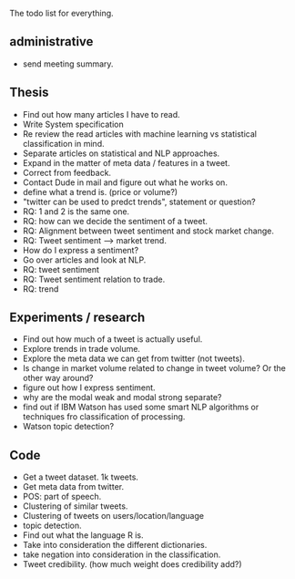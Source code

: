 The todo list for everything. 
## administrative
* send meeting summary.

## Thesis
* Find out how many articles I have to read. 
* Write System specification
* Re review the read articles with machine learning vs statistical classification in mind. 
* Separate articles on statistical and NLP approaches. 
* Expand in the matter of meta data / features in a tweet. 
* Correct from feedback. 
* Contact Dude in mail and figure out what he works on. 
* define what a trend is. (price or volume?)
* "twitter can be used to predct trends", statement or question?
* RQ: 1 and 2 is the same one.
* RQ: how can we decide the sentiment of a tweet.
* RQ: Alignment between tweet sentiment and stock market change. 
* RQ: Tweet sentiment --> market trend.
* How do I express a sentiment? 
* Go over articles and look at NLP.
* RQ: tweet sentiment
* RQ: Tweet sentiment relation to trade.
* RQ: trend

## Experiments / research
* Find out how much of a tweet is actually useful. 
* Explore trends in trade volume. 
* Explore the meta data we can get from twitter (not tweets).
* Is change in market volume related to change in tweet volume? Or the other way around?
* figure out how I express sentiment. 
* why are the modal weak and modal strong separate? 
* find out if IBM Watson has used some smart NLP algorithms or techniques fro classification of processing.  
* Watson topic detection? 

## Code
* Get a tweet dataset. 1k tweets. 
* Get meta data from twitter. 
* POS: part of speech. 
* Clustering of similar tweets.
* Clustering of tweets on users/location/language
* topic detection. 
* Find out what the language R is. 
* Take into consideration the different dictionaries. 
* take negation into consideration in the classification. 
* Tweet credibility. (how much weight does credibility add?) 



